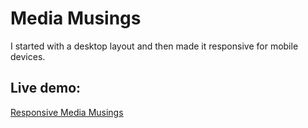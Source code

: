 # Media Musings 

I started with a desktop layout and then made it responsive for mobile devices.

## Live demo: 
[Responsive Media Musings](https://marcellisb216.github.io/rwd-media-musings/)